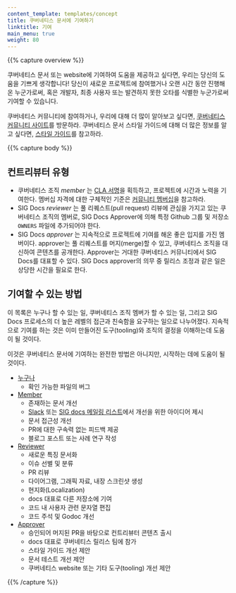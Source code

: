 ```yaml
---
content_template: templates/concept
title: 쿠버네티스 문서에 기여하기
linktitle: 기여
main_menu: true
weight: 80
---
```


{{% capture overview %}}

쿠버네티스 문서 또는 website에 기여하여 도움을 제공하고 싶다면,
우리는 당신의 도움을 기쁘게 생각합니다! 당신이 새로운 프로젝트에 참여했거나
오랜 시간 동안 진행해온 누군가로써, 
혹은 개발자, 최종 사용자 또는 발견하지 못한 오타를 식별한 누군가로써
기여할 수 있습니다. 

쿠버네티스 커뮤니티에 참여하거나, 우리에 대해 더 많이 알아보고 싶다면, [쿠버네티스 커뮤니티 사이트](/community/)를 방문하라. 
쿠버네티스 문서 스타일 가이드에 대해 더 많은 정보를 알고 싶다면, [스타일 가이드](/docs/contribute/style/style-guide/)를 참고하라.

{{% capture body %}}

## 컨트리뷰터 유형

- 쿠버네티스 조직 _member_ 는 [CLA 서명](/docs/contribute/start#sign-the-cla)을 획득하고,
  프로젝트에 시간과 노력을 기여한다.
  멤버십 자격에 대한 구체적인 기준은 [커뮤니티 멤버십](https://github.com/kubernetes/community/blob/master/community-membership.md)을
  참고하라.
- SIG Docs _reviewer_ 는 풀 리퀘스트(pull request) 리뷰에 관심을 가지고 있는 
  쿠버네티스 조직의 멤버로, SIG Docs Approver에 의해
 특정 Github 그룹 및 저장소 `OWNERS` 파일에 
  추가되어야 한다. 
- SIG Docs _approver_ 는 지속적으로 프로젝트에 기여를 해온 좋은 입지를 가진 멤버이다.
  approver는 풀 리퀘스트를 머지(merge)할 수 있고,
  쿠버네티스 조직을 대신하여 콘텐츠를 공개한다.
  Approver는 거대한 쿠버네티스 커뮤니티에서 SIG Docs를 대표할 수 있다.
  SIG Docs approver의 의무 중 릴리스 조정과 같은 일은 
  상당한 시간을 필요로 한다.

## 기여할 수 있는 방법

이 목록은 누구나 할 수 있는 일, 쿠버네티스 조직 멤버가 할 수 있는 일, 
그리고 SIG Docs 프로세스의 더 높은 레벨의 접근과 친숙함을 요구하는 
일으로 나누어졌다. 지속적으로 기여를 하는 것은 이미 만들어진 도구(tooling)와 조직의 결정을 
이해하는데 도움이 될 것이다.

이것은 쿠버네티스 문서에 기여하는 완전한 방법은 아니지만, 
시작하는 데에 도움이 될 것이다.

- [누구나](/docs/contribute/start/)
  - 확인 가능한 파일의 버그
- [Member](/docs/contribute/start/)
  - 존재하는 문서 개선
  - [Slack](http://slack.k8s.io/) 또는 [SIG docs 메일링 리스트](https://groups.google.com/forum/#!forum/kubernetes-sig-docs)에서 개선을 위한 아이디어 제시
  - 문서 접근성 개선
  - PR에 대한 구속력 없는 피드백 제공
  - 블로그 포스트 또는 사례 연구 작성
- [Reviewer](/docs/contribute/intermediate/)
  - 새로운 특징 문서화
  - 이슈 선별 및 분류
  - PR 리뷰
  - 다이어그램, 그래픽 자료, 내장 스크린샷 생성
  - 현지화(Localization)
  - docs 대표로 다른 저장소에 기여
  - 코드 내 사용자 관련 문자열 편집
  - 코드 주석 및 Godoc 개선
- [Approver](/docs/contribute/advanced/)
  - 승인되어 머지된 PR을 바탕으로 컨트리뷰터 콘텐츠 출시
  - docs 대표로 쿠버네티스 릴리스 팀에 참가
  - 스타일 가이드 개선 제안
  - 문서 테스트 개선 제안
  - 쿠버네티스 website 또는 기타 도구(tooling) 개선 제안

{{% /capture %}}
